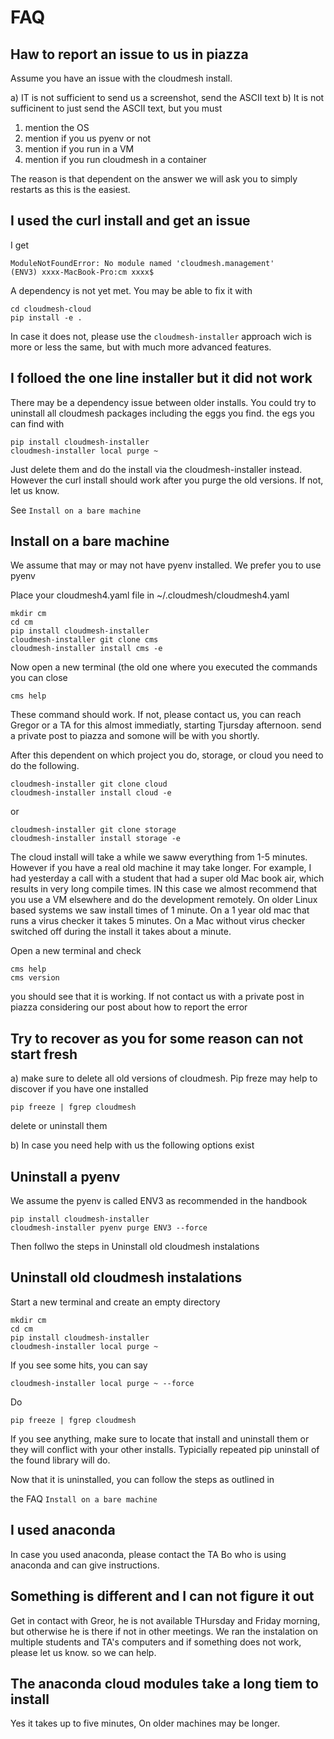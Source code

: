 # FAQ

## Haw to report an issue to us in piazza

Assume you have an issue with the cloudmesh install. 

a) IT is not sufficient to send us a screenshot, send the ASCII text
b) It is not sufficinent to just send the ASCII text, but you must 

   1) mention the OS
   2) mention if you us pyenv or not
   3) mention if you run in a VM
   4) mention if you run cloudmesh in a container
   
The reason is that dependent on the answer we will ask you to simply restarts as 
this is the easiest.

## I used the curl install and get an issue

I get 

    ModuleNotFoundError: No module named 'cloudmesh.management'
    (ENV3) xxxx-MacBook-Pro:cm xxxx$ 
 
A dependency is not yet met. You may be able to fix it with 

    cd cloudmesh-cloud
    pip install -e .
    
In case it does not, please use the `cloudmesh-installer` approach wich is more
or less the same, but with much more advanced features.

## I folloed the one line installer but it did not work

There may be a dependency issue between older installs. You could try to uninstall 
all cloudmesh packages including the eggs you find. the egs you can find with 

    pip install cloudmesh-installer
    cloudmesh-installer local purge ~
    
Just delete them and do the install via the cloudmesh-installer instead. However
the curl install should work after you purge the old versions. If not, let us know.

See `Install on a bare machine`


## Install on a bare machine 

We assume that may or may not have pyenv installed. We prefer you to use pyenv

Place your cloudmesh4.yaml file in ~/.cloudmesh/cloudmesh4.yaml
    
    mkdir cm
    cd cm
    pip install cloudmesh-installer
    cloudmesh-installer git clone cms
    cloudmesh-installer install cms -e
    
Now open a new terminal (the old one where you executed the commands you can close

    cms help 
    
These command should work. If not, please contact us, you can reach Gregor or a TA 
for this almost immediatly, starting Tjursday afternoon. send a private post to piazza 
and somone will be with you shortly.

After this dependent on which project you do, storage, or cloud you need to do the following.


    cloudmesh-installer git clone cloud
    cloudmesh-installer install cloud -e

or    

    cloudmesh-installer git clone storage
    cloudmesh-installer install storage -e


The cloud install will take a while we saww everything from 1-5 minutes. However
if you have a real old machine it may take longer. For example, I had yesterday
a call with a student that had a super old Mac book air, which results in very
long compile times. IN this case we almost recommend that you use a VM elsewhere
and do the development remotely. On older Linux based systems we saw install
times of 1 minute. On a 1 year old mac that runs a virus checker it takes 5
minutes. On a Mac without virus checker switched off during the install it takes
about a minute.

Open a new terminal and check

    
    cms help 
    cms version

you should see that it is working. If not contact us with a private post in
piazza considering our post about how to report the error
    
## Try to recover as you for some reason can not start fresh

a) make sure to delete all old versions of cloudmesh. Pip freze may help to discover if you have one installed

    pip freeze | fgrep cloudmesh
    
   delete or uninstall them
   
b) In case you need help with us the following options exist


## Uninstall a pyenv

We assume the pyenv is called ENV3 as recommended in the handbook

    pip install cloudmesh-installer
    cloudmesh-installer pyenv purge ENV3 --force
    
Then follwo the steps in Uninstall old cloudmesh instalations

## Uninstall old cloudmesh instalations

Start a new terminal and create an empty directory

    mkdir cm
    cd cm
    pip install cloudmesh-installer
    cloudmesh-installer local purge ~
    
If you see some hits, you can say    
    
    cloudmesh-installer local purge ~ --force

Do 

    pip freeze | fgrep cloudmesh
    
If you see anything, make sure to locate that install and uninstall them or they
will conflict with your other installs. Typicially repeated pip uninstall of the
found library will do.

Now that it is uninstalled, you can follow the steps as outlined in 

the FAQ `Install on a bare machine`



## I used anaconda

In case you used anaconda, please contact the TA Bo who is using anaconda and
can give instructions. 


## Something is different and I can not figure it out

Get in contact with Greor, he is not available THursday and Friday morning, but
otherwise he is there if not in other meetings. We ran the instalation on
multiple students and TA's computers and if something does not work, please let
us know. so we can help.

## The anaconda cloud modules take a long tiem to install

Yes it takes up to five minutes, On older machines may be longer. 





